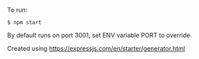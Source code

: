 To run:

`$ npm start`

By default runs on port 3001, set ENV variable PORT to override.

Created using https://expressjs.com/en/starter/generator.html
